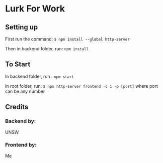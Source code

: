 # Lurk For Work
## Setting up
First run the command: `$ npm install --global http-server`

Then in backend folder, run: `npm install`

## To Start
In backend folder, run : `npm start`

In root folder, run: `$ npx http-server frontend -c 1 -p [port]` where port can be any number

## Credits
### Backend by:
UNSW

### Frontend by:
Me
